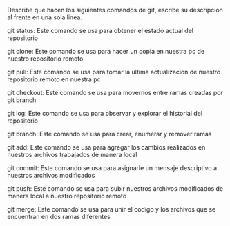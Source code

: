 Describe que hacen los siguientes comandos de git, escribe su descripcion al frente en una sola linea.

git status: Este comando se usa para obtener el estado actual del repositorio

git clone: Este comando se usa para hacer un copia en nuestra pc de nuestro repositorio remoto

git pull: Este comando se usa para tomar la ultima actualizacion de nuestro repositorio remoto en nuestra pc

git checkout: Este comando se usa para movernos entre ramas creadas por git branch

git log: Este comando se usa para observar y explorar el historial del repositorio

git branch: Este comando se usa para crear, enumerar y remover ramas

git add: Este comando se usa para agregar los cambios realizados en nuestros archivos trabajados de manera local

git commit: Este comando se usa para asignarle un mensaje descriptivo a nuestros archivos modificados

git push: Este comando se usa para subir nuestros archivos modificados de manera local a nuestro repositorio remoto

git merge: Este comando se usa para unir el codigo y los archivos que se encuentran en dos ramas diferentes
